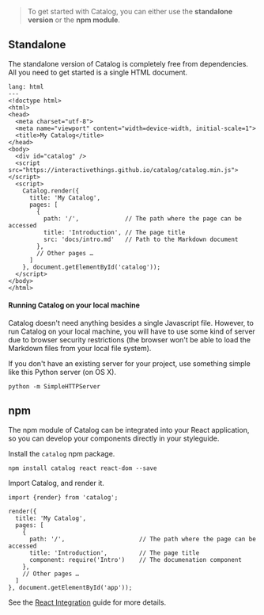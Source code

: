 > To get started with Catalog, you can either use the **standalone version** or the **npm module**.

## Standalone

The standalone version of Catalog is completely free from dependencies. All you need to get started is a single HTML document.

```code
lang: html
---
<!doctype html>
<html>
<head>
  <meta charset="utf-8">
  <meta name="viewport" content="width=device-width, initial-scale=1">
  <title>My Catalog</title>
</head>
<body>
  <div id="catalog" />
  <script src="https://interactivethings.github.io/catalog/catalog.min.js"></script>
  <script>
    Catalog.render({
      title: 'My Catalog',
      pages: [
        {
          path: '/',             // The path where the page can be accessed
          title: 'Introduction', // The page title
          src: 'docs/intro.md'   // Path to the Markdown document
        },
        // Other pages …
      ]
    }, document.getElementById('catalog'));
  </script>
</body>
</html>
```

#### Running Catalog on your local machine

Catalog doesn't need anything besides a single Javascript file. However, to run Catalog on your local machine, you will have to use some kind of server due to browser security restrictions (the browser won't be able to load the Markdown files from your local file system).

If you don't have an existing server for your project, use something simple like this Python server (on OS X).

```code
python -m SimpleHTTPServer
```

## npm

The npm module of Catalog can be integrated into your React application, so you can develop your components directly in your styleguide.

Install the `catalog` npm package.

```
npm install catalog react react-dom --save
```

Import Catalog, and render it.

```code|lang-js
import {render} from 'catalog';

render({
  title: 'My Catalog',
  pages: [
    {
      path: '/',                     // The path where the page can be accessed
      title: 'Introduction',         // The page title
      component: require('Intro')    // The documenation component
    },
    // Other pages …
  ]
}, document.getElementById('app'));
```

See the [React Integration](/react-integration) guide for more details.
